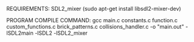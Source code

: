 REQUIREMENTS:
SDL2_mixer (sudo apt-get install libsdl2-mixer-dev)

PROGRAM COMPILE COMMAND:
gcc main.c constants.c function.c custom_functions.c brick_patterns.c collisions_handler.c -o "main.out" -lSDL2main -lSDL2 -lSDL2_mixer
